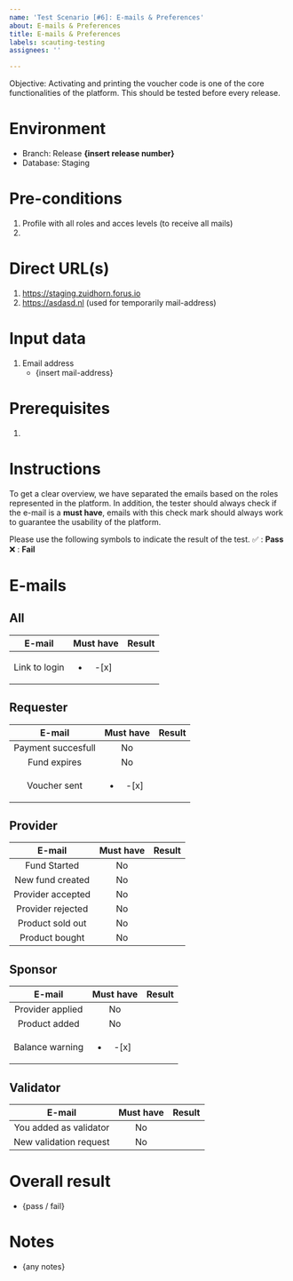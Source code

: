 ```yaml
---
name: 'Test Scenario [#6]: E-mails & Preferences'
about: E-mails & Preferences
title: E-mails & Preferences
labels: scauting-testing
assignees: ''

---
```


Objective: Activating and printing the voucher code is one of the core functionalities of the platform. This should be tested before every release.

# Environment

* Branch: Release **{insert release number}**
* Database: Staging

# Pre-conditions

1. Profile with all roles and acces levels (to receive all mails)
2. 

# Direct URL(s)

1. https://staging.zuidhorn.forus.io
2. https://asdasd.nl (used for temporarily mail-address)

# Input data

1. Email address
    * {insert mail-address}

# Prerequisites

1. 

# Instructions
To get a clear overview, we have separated the emails based on the roles represented in the platform. In addition, the tester should always check if the e-mail is a **must have**, emails with this check mark should always work to guarantee the usability of the platform.

Please use the following symbols to indicate the result of the test.
:white_check_mark: : **Pass**
:x: : **Fail**

# E-mails

## All
|     E-mail    | Must have | Result
|:-------------:|:---------:|--:|
| Link to login |   <ul><li> -[x] </li></ul>   |   |

## Requester
|       E-mail       | Must have |    Result |
|:------------------:|:---------:|----------:|
| Payment succesfull |     No    |  |
| Fund expires       |     No    |  |
| Voucher sent       |    <ul><li> -[x] </li></ul>    | |

## Provider
|       E-mail      | Must have |    Result |
|:-----------------:|:---------:|----------:|
| Fund Started      |     No    |  |
| New fund created  |     No    |  |
| Provider accepted |     No    |  |
| Provider rejected |     No    |  |
| Product sold out  |     No    |  |
| Product bought    |     No    |  |

## Sponsor
|      E-mail      | Must have |    Result |
|:----------------:|:---------:|----------:|
| Provider applied |     No    |  |
| Product added    |     No    |  |
| Balance warning  |     <ul><li> -[x] </li></ul>    |  |

## Validator
|         E-mail         | Must have | Result |
|:----------------------:|:---------:|-------:|
| You added as validator |     No    |        |
| New validation request |     No    |        |

# Overall result

* {pass / fail}

# Notes

* {any notes}
